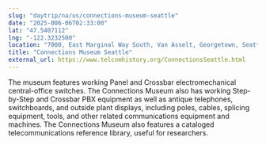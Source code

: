 ```yaml
---
slug: "daytrip/na/us/connections-museum-seattle"
date: "2025-006-06T02:33:00"
lat: "47.5407112"
lng: "-122.3232500"
location: "7000, East Marginal Way South, Van Asselt, Georgetown, Seattle, King County, Washington, 98108, United States"
title: "Connections Museum Seattle"
external_url: https://www.telcomhistory.org/ConnectionsSeattle.html
---
```

The museum features working Panel and Crossbar electromechanical central-office switches. The Connections Museum also has working Step-by-Step and Crossbar PBX equipment as well as antique telephones, switchboards, and outside plant displays, including poles, cables, splicing equipment, tools, and other related communications equipment and machines. The Connections Museum also features a cataloged telecommunications reference library, useful for researchers.
